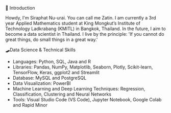 🍁 Introduction

Howdy, I'm Siraphat Nu-urai. You can call me Zatin. I am currently a 3rd year Applied Mathematics student at King Mongkut’s Institute of Technology Ladkrabang (KMITL) in Bangkok, Thailand. In the future, I aim to become a data scientist in Thailand. I live by the principle: 'If you cannot do great things, do small things in a great way.'


🛹Data Science & Technical Skills

- Languages: Python, SQL, Java and R
- Libraries: Pandas, NumPy, Matplotlib, Seaborn, Plotly, Scikit-learn, TensorFlow, Keras, ggplot2 and Streamlit
- Database: MySQL and PostgreSQL
- Data Visualization: PowerBI
- Machine Learning and Deep Learning Techniques: Regression, Classification, Clustering and Neural Networks
- Tools: Visual Studio Code (VS Code), Jupyter Notebook, Google Colab and Rapid Minor
